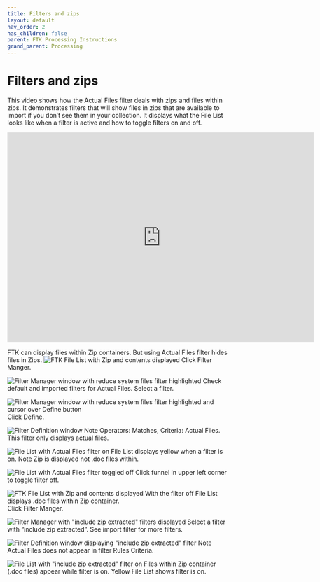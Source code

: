 ```yaml
---
title: Filters and zips
layout: default
nav_order: 2
has_children: false
parent: FTK Processing Instructions
grand_parent: Processing
---
```


# Filters and zips
This video shows how the Actual Files filter deals with zips and files within zips. It demonstrates filters that will show files in zips that are available to import if you don’t see them in your collection. It displays what the File List looks like when a filter is active and how to toggle filters on and off.

<div class="embed-container">
  <iframe
      src="https://www.youtube.com/embed/rAtmTcIiRuM"
      width="700"
      height="480"
      frameborder="0"
      allowfullscreen="true">
  </iframe>
</div>

FTK can display files within Zip containers. But using Actual Files filter hides files in Zips.
![FTK File List with Zip and contents displayed](FTK-Introduction/media/zipfilelist.png)
Click Filter Manger.

![Filter Manager window with reduce system files filter highlighted](FTK-Introduction/media/reducesystemfiles.png)
Check default and imported filters for Actual Files. Select a filter.

![Filter Manager window with reduce system files filter highlighted and cursor over Define button](FTK-Introduction/media/reducesystemfilesdefine.png)
Click Define.

![Filter Definition window](FTK-Introduction/media/filterdefinition.png)
Note Operators: Matches, Criteria: Actual Files. This filter only displays actual files.

![File List with Actual Files filter on](FTK-Introduction/media/filelistactualfiles.png)
File List displays yellow when a filter is on. Note Zip is displayed not .doc files within.

![File List with Actual Files filter toggled off](FTK-Introduction/media/filelistfilteroff.png)
Click funnel in upper left corner to toggle filter off.

![FTK File List with Zip and contents displayed](FTK-Introduction/media/zipfilelist.png)
With the filter off File List displays .doc files within Zip container.  
Click Filter Manger.

![Filter Manager with "include zip extracted" filters displayed](FTK-Introduction/media/filtermanagerzipextracted.png)
Select a filter with “include zip extracted”. See import filter for more filters.

![Filter Definition window displaying "include zip extracted" filter](FTK-Introduction/media/filtermanagerincludezip.png)
Note Actual Files does not appear in filter Rules Criteria.

![File List with "include zip extracted" filter on](FTK-Introduction/media/filelistincludezip.png)
Files within Zip container (.doc files) appear while filter is on. Yellow File List shows filter is on.
